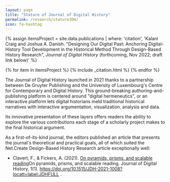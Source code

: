 ```yaml
---
layout: page
title: "Stature of Journal of Digital History"
permalink: /research/statureJDH/
icon: fa-hashtag
---
```


{% assign itemsProject = site.data.publications | where: 'citation', 'Kalani Craig and Joshua A. Danish. &quot;Designing Our Digital Past: Anchoring Digital-History Tool Development in the Historical Method Through Design-Based History Research&quot;, *Journal of Digital History* (forthcoming, Nov 2022; draft link below)' %}

{% for item in itemsProject %}
{% include _citation.html %}
{% endfor %}

The Journal of Digital History launched in 2021 thanks to a partnership between De Gruyter Publishing and the University of Luxembourg's Centre for Contemporary and Digital History. This ground-breaking authoring-and-publishing platform is centered around "digital hermeneutics", or an interactive platform lets digital historians meld traditional historical narratives with interactive argumentation, visualization, analysis and data.

Its innovative presentation of these layers offers readers the ability to explore the various contributions each stage of a scholarly project makes to the final historical argument.

As a first-of-its-kind journal, the editors published an article that presents the journal's theoretical and practical goals, all of which suited the Net.Create Design-Based History Research article exceptionally well:
- Clavert, F., & Fickers, A. (2021). [On pyramids, prisms, and scalable reading](https://doi.org/10.1515/JDH-2021-1008?locatt=label:JDHFULL)On pyramids, prisms, and scalable reading. Journal of Digital History, 1(1). https://doi.org/10.1515/JDH-2021-1008?locatt=label:JDHFULL .